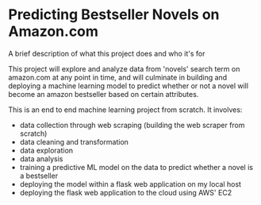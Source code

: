 
# Predicting Bestseller Novels on Amazon.com

A brief description of what this project does and who it's for

This project will explore and analyze data from 'novels' search term on amazon.com at any point in time, and will culminate in building and deploying a machine learning model to predict whether or not a novel will become an amazon bestseller based on certain attributes.

This is an end to end machine learning project from scratch. It involves: <br>
- data collection through web scraping (building the web scraper from scratch) <br>
- data cleaning and transformation <br>
- data exploration <br>
- data analysis <br>
- training a predictive ML model on the data to predict whether a novel is a bestseller <br>
- deploying the model within a flask web application on my local host <br>
- deploying the flask web application to the cloud using AWS' EC2

